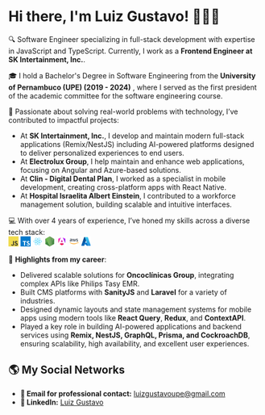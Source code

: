 # Hi there, I'm Luiz Gustavo! 👋👨‍💻  

🔍 Software Engineer specializing in full-stack development with expertise in JavaScript and TypeScript. Currently, I work as a **Frontend Engineer at SK Intertainment, Inc.**.  

🎓 I hold a Bachelor's Degree in Software Engineering from the **University of Pernambuco (UPE) (2019 - 2024)** , where I served as the first president of the academic committee for the software engineering course.  

📱 Passionate about solving real-world problems with technology, I’ve contributed to impactful projects:  
- At **SK Intertainment, Inc.**, I develop and maintain modern full-stack applications (Remix/NestJS) including AI-powered platforms designed to deliver personalized experiences to end users.  
- At **Electrolux Group**, I help maintain and enhance web applications, focusing on Angular and Azure-based solutions.  
- At **Clin - Digital Dental Plan**, I worked as a specialist in mobile development, creating cross-platform apps with React Native.  
- At **Hospital Israelita Albert Einstein**, I contributed to a workforce management solution, building scalable and intuitive interfaces.

💻 With over 4 years of experience, I’ve honed my skills across a diverse tech stack:  
<code><img height="20" src="https://raw.githubusercontent.com/github/explore/80688e429a7d4ef2fca1e82350fe8e3517d3494d/topics/javascript/javascript.png"></code>
<code><img height="20" src="https://raw.githubusercontent.com/github/explore/80688e429a7d4ef2fca1e82350fe8e3517d3494d/topics/typescript/typescript.png"></code>
<code><img height="20" src="https://raw.githubusercontent.com/github/explore/80688e429a7d4ef2fca1e82350fe8e3517d3494d/topics/react/react.png"></code>
<code><img height="20" src="https://raw.githubusercontent.com/github/explore/80688e429a7d4ef2fca1e82350fe8e3517d3494d/topics/nodejs/nodejs.png"></code>
<code><img height="20" src="https://raw.githubusercontent.com/github/explore/80688e429a7d4ef2fca1e82350fe8e3517d3494d/topics/angular/angular.png"></code>
<code><img height="20" src="https://raw.githubusercontent.com/github/explore/80688e429a7d4ef2fca1e82350fe8e3517d3494d/topics/aws/aws.png"></code>
<code><img height="20" src="https://raw.githubusercontent.com/github/explore/80688e429a7d4ef2fca1e82350fe8e3517d3494d/topics/azure/azure.png"></code>

🌟 **Highlights from my career**:  
- Delivered scalable solutions for **Oncoclínicas Group**, integrating complex APIs like Philips Tasy EMR.  
- Built CMS platforms with **SanityJS** and **Laravel** for a variety of industries.  
- Designed dynamic layouts and state management systems for mobile apps using modern tools like **React Query**, **Redux**, and **ContextAPI**.
- Played a key role in building AI-powered applications and backend services using **Remix, NestJS, GraphQL, Prisma, and CockroachDB**, ensuring scalability, high availability, and excellent user experiences.

## 🌎 My Social Networks  
- **📧 Email for professional contact:** [luizgustavoupe@gmail.com](mailto:luizgustavoupe@gmail.com)  
- **💼 LinkedIn:** [Luiz Gustavo](https://www.linkedin.com/in/lgustavosoftwareengineer)
